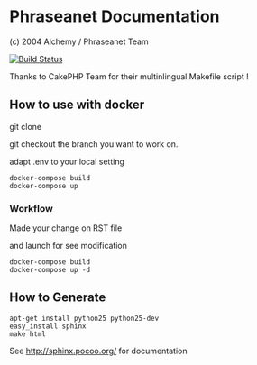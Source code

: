 # Phraseanet Documentation
(c) 2004 Alchemy / Phraseanet Team

[![Build Status](https://secure.travis-ci.org/alchemy-fr/Phraseanet-Docs.png)](http://travis-ci.org/alchemy-fr/Phraseanet-Docs)

Thanks to CakePHP Team for their multinlingual Makefile script !

## How to use with docker 

git clone 

git checkout the branch you want to work on.

adapt .env to your local setting

```
docker-compose build 
docker-compose up
```


### Workflow 

Made your change on RST file 

and launch for see modification

```
docker-compose build 
docker-compose up -d
```

## How to Generate
```
apt-get install python25 python25-dev
easy_install sphinx
make html
```

See http://sphinx.pocoo.org/ for documentation

